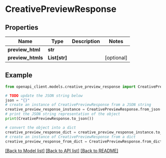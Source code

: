# CreativePreviewResponse


## Properties

Name | Type | Description | Notes
------------ | ------------- | ------------- | -------------
**preview_html** | **str** |  | 
**preview_htmls** | **List[str]** |  | [optional] 

## Example

```python
from openapi_client.models.creative_preview_response import CreativePreviewResponse

# TODO update the JSON string below
json = "{}"
# create an instance of CreativePreviewResponse from a JSON string
creative_preview_response_instance = CreativePreviewResponse.from_json(json)
# print the JSON string representation of the object
print(CreativePreviewResponse.to_json())

# convert the object into a dict
creative_preview_response_dict = creative_preview_response_instance.to_dict()
# create an instance of CreativePreviewResponse from a dict
creative_preview_response_from_dict = CreativePreviewResponse.from_dict(creative_preview_response_dict)
```
[[Back to Model list]](../README.md#documentation-for-models) [[Back to API list]](../README.md#documentation-for-api-endpoints) [[Back to README]](../README.md)


